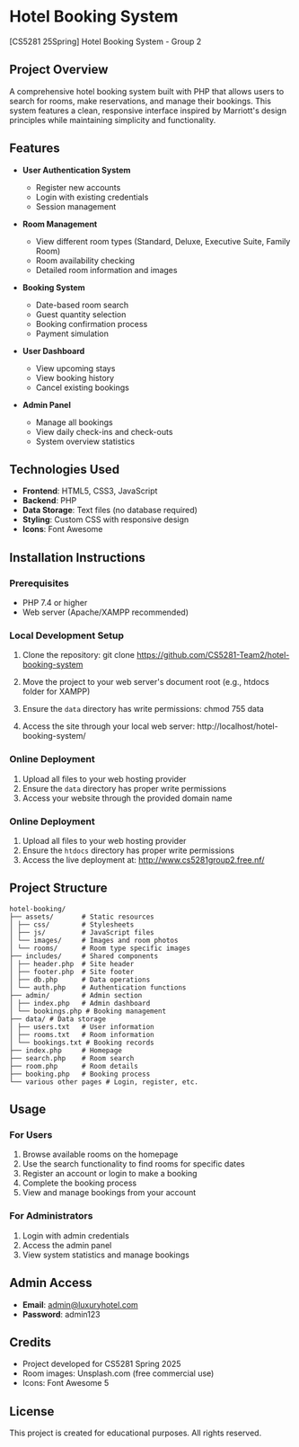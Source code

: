 # Hotel Booking System
[CS5281 25Spring] Hotel Booking System - Group 2

## Project Overview
A comprehensive hotel booking system built with PHP that allows users to search for rooms, make reservations, and manage their bookings. This system features a clean, responsive interface inspired by Marriott's design principles while maintaining simplicity and functionality.

## Features
- ​**​User Authentication System​**​
  - Register new accounts
  - Login with existing credentials
  - Session management
  
- ​**​Room Management​**​
  - View different room types (Standard, Deluxe, Executive Suite, Family Room)
  - Room availability checking
  - Detailed room information and images
  
- ​**​Booking System​**​
  - Date-based room search
  - Guest quantity selection
  - Booking confirmation process
  - Payment simulation
  
- ​**​User Dashboard​**​
  - View upcoming stays
  - View booking history
  - Cancel existing bookings
  
- ​**​Admin Panel​**​
  - Manage all bookings
  - View daily check-ins and check-outs
  - System overview statistics

## Technologies Used
- ​**​Frontend​**​: HTML5, CSS3, JavaScript
- ​**​Backend​**​: PHP
- ​**​Data Storage​**​: Text files (no database required)
- ​**​Styling​**​: Custom CSS with responsive design
- ​**​Icons​**​: Font Awesome

## Installation Instructions

### Prerequisites
- PHP 7.4 or higher
- Web server (Apache/XAMPP recommended)

### Local Development Setup
1. Clone the repository:
git clone https://github.com/CS5281-Team2/hotel-booking-system

2. Move the project to your web server's document root (e.g., htdocs folder for XAMPP)

3. Ensure the `data` directory has write permissions:
chmod 755 data

4. Access the site through your local web server:
http://localhost/hotel-booking-system/

### Online Deployment
1. Upload all files to your web hosting provider
2. Ensure the `data` directory has proper write permissions
3. Access your website through the provided domain name

### Online Deployment
1. Upload all files to your web hosting provider
2. Ensure the `htdocs` directory has proper write permissions
3. Access the live deployment at:
http://www.cs5281group2.free.nf/

## Project Structure
```
hotel-booking/
├── assets/       # Static resources
│ ├── css/        # Stylesheets
│ ├── js/         # JavaScript files
│ └── images/     # Images and room photos
│ └── rooms/      # Room type specific images
├── includes/     # Shared components
│ ├── header.php  # Site header
│ ├── footer.php  # Site footer
│ ├── db.php      # Data operations
│ └── auth.php    # Authentication functions
├── admin/        # Admin section
│ ├── index.php   # Admin dashboard
│ └── bookings.php # Booking management
├── data/ # Data storage
│ ├── users.txt   # User information
│ ├── rooms.txt   # Room information
│ └── bookings.txt # Booking records
├── index.php     # Homepage
├── search.php    # Room search
├── room.php      # Room details
├── booking.php   # Booking process
└── various other pages # Login, register, etc.
```

## Usage
### For Users
1. Browse available rooms on the homepage
2. Use the search functionality to find rooms for specific dates
3. Register an account or login to make a booking
4. Complete the booking process
5. View and manage bookings from your account

### For Administrators
1. Login with admin credentials
2. Access the admin panel
3. View system statistics and manage bookings

## Admin Access
- ​**​Email​**​: admin@luxuryhotel.com
- ​**​Password​**​: admin123

## Credits
- Project developed for CS5281 Spring 2025
- Room images: Unsplash.com (free commercial use)
- Icons: Font Awesome 5

## License
This project is created for educational purposes. All rights reserved.